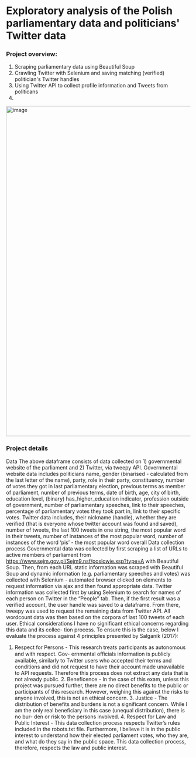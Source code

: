 # Exploratory analysis of the Polish parliamentary data and politicians' Twitter data

### Project overview:
1. Scraping parliamentary data using Beautiful Soup
2. Crawling Twitter with Selenium and saving matching (verified) politician's Twitter handles
3. Using Twitter API to collect profile information and Tweets from politicans
4. 

<img width="900" alt="image" src="https://user-images.githubusercontent.com/32062967/219373731-1f8b2974-1244-4a4c-a1ce-f7a70beeae34.png">

### Project details

Data The above dataframe consists of data collected on 1) governmental website of the parliament and 2) Twitter, via tweepy API.
Governmental website data includes politicians name, gender (binarised - calculated from the last letter of the name), party, role in their party, constituency, number of votes they got in last parliamentary election, previous terms as member of parliament, number of previous terms, date of birth, age, city of birth, education level, (binary) has_higher_education indicator, profession outside of government, number of parliamentary speeches, link to their speeches, percentage of parliamentary votes they took part in, link to their specific votes.
Twitter data includes, their nickname (handle), whether they are verified (that is everyone whose twitter account was found and saved), number of tweets, the last 100 tweets in one string, the most popular word in their tweets, number of instances of the most popular word, number of instances of the word ‘pis’ - the most popular word overall
Data collection process Governmental data was collected by first scraping a list of URLs to active members of parliament from https://www.sejm.gov.pl/Sejm9.nsf/poslowie.xsp?type=A with Beautiful Soup. Then, from each URL static information was scraped with Beautiful Soup and dynamic information (e.g. parliamentary speeches and votes) was collected with Selenium - automated browser clicked on elements to request information via ajax and then found appropriate data.
Twitter information was collected first by using Selenium to search for names of each person on Twitter in the “People” tab. Then, if the first result was a verified account, the user handle was saved to a dataframe. From there, tweepy was used to request the remaining data from Twitter API. All wordcount data was then based on the corpora of last 100 tweets of each user.
Ethical considerations I have no significant ethical concerns regarding this data and its collec- tion process. To ensure this is the case, below I evaluate the process against 4 principles presented by Salganik (2017):
1. Respect for Persons - This research treats participants as autonomous and with respect. Gov- ernmental oﬀicials information is publicly available, similarly to Twitter users who accepted their terms and conditions and did not request to have their account made unavailable to API requests. Therefore this process does not extract any data that is not already public. 2. Beneficence - In the case of this exam, unless this project was pursued further, there are no direct benefits to the public or participants of this research. However, weighing this against the risks to anyone involved, this is not an ethical concern. 3. Justice - The distribution of benefits and burdens is not a significant concern. While I am the only real beneficiary in this case (unequal distribution), there is no bur- den or risk to the persons involved. 4. Respect for Law and Public Interest - This data collection process respects Twitter’s rules included in the robots.txt file. Furthermore, I believe it is in the public interest to understand how their elected parliament votes, who they are, and what do they say in the public space. This data collection process, therefore, respects the law and public interest.
